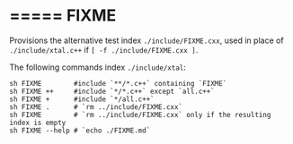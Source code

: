 =====
FIXME
=====

Provisions the alternative test index `./include/FIXME.cxx`,
used in place of `./include/xtal.c++` if `[ -f ./include/FIXME.cxx ]`.

The following commands index `./include/xtal`:

	sh FIXME        #include `**/*.c++` containing `FIXME`
	sh FIXME ++     #include `*/*.c++` except `all.c++`
	sh FIXME +      #include `*/all.c++`
	sh FIXME .      # `rm ../include/FIXME.cxx`
	sh FIXME        # `rm ../include/FIXME.cxx` only if the resulting index is empty
	sh FIXME --help # `echo ./FIXME.md`

